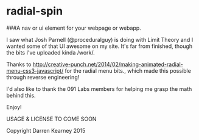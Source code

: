radial-spin
=================
###A nav or ui element for your webpage or webapp.

I saw what Josh Parnell (@proceduralguy) is doing with Limit Theory and I wanted some of that UI awesome on my site.
It's far from finished, though the bits I've uploaded kinda /work/.

Thanks to http://creative-punch.net/2014/02/making-animated-radial-menu-css3-javascript/ for the radial menu bits., which made this possible through reverse engineering!

I'd also like to thank the 091 Labs members for helping me grasp the math behind this.

Enjoy!

USAGE & LICENSE TO COME SOON

Copyright Darren Kearney 2015
